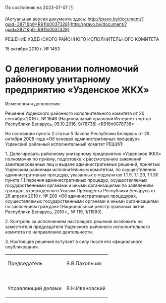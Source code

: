 По состоянию на 2023-07-07 &#x1F550;

[Актуальная версия документа здесь: http://pravo.by/document/?guid=3871&p0=R911n0037328](http://pravo.by/document/?guid=3871&p0=R911n0037328)

<p>РЕШЕНИЕ УЗДЕНСКОГО РАЙОННОГО ИСПОЛНИТЕЛЬНОГО КОМИТЕТА</p>
<p>15 октября 2010 г. № 1453</p>
<h1>О делегировании полномочий районному унитарному предприятию «Узденское ЖКХ»</h1>
<p>Изменения и дополнения:</p>
<p>Решение Узденского районного исполнительного комитета от 20 сентября 2016 г. № 1646 (Национальный правовой Интернет-портал Республики Беларусь, 05.10.2016, 9/78738) &lt;R916n0078738&gt;</p>
<p></p>
<p>На основании пункта 2 статьи 5 Закона Республики Беларусь от 28 октября 2008 года «Об основах административных процедур» Узденский районный исполнительный комитет РЕШИЛ:</p>
<p>1. Делегировать районному унитарному предприятию «Узденское ЖКХ» полномочия по приему, подготовке к рассмотрению заявлений заинтересованных лиц и выдаче административных решений, принятых Узденским районным исполнительным комитетом, по осуществлению административных процедур, указанных в подпунктах 1.1.9, 1.1.29, 1.1.30 пункта 1.1 перечня административных процедур, осуществляемых государственными органами и иными организациями по заявлениям граждан, утвержденного Указом Президента Республики Беларусь от 26 апреля 2010 г. № 200 «Об административных процедурах, осуществляемых государственными органами и иными организациями по заявлениям граждан» (Национальный реестр правовых актов Республики Беларусь, 2010 г., № 119, 1/11590).</p>
<p>2. Контроль за исполнением настоящего решения возложить на заместителя председателя Узденского районного исполнительного комитета по направлению деятельности.</p>
<p>3. Настоящее решение вступает в силу после его официального опубликования.</p>
<p></p>
<table>
<tr>
<td><p>Председатель</p></td>
<td><p>В.В.Пахольчик</p></td>
</tr>
<tr>
<td><p></p></td>
<td><p></p></td>
</tr>
<tr>
<td><p>Управляющий делами</p></td>
<td><p>В.Н.Ивановский</p></td>
</tr>
</table>
<p></p>